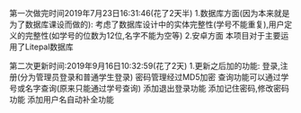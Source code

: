 第一次做完时间2019年7月23日16:31:46(花了2天半)
1.数据库方面(因为本来就是为了数据库课设而做的): 考虑了数据库设计中的实体完整性(学号不能重复),用户定义的完整性(如学号的位数为12位,名字不能为空等)
2.安卓方面 本项目对于主要运用了Litepal数据库

第二次更新时间:2019年9月16日10:32:59(花了2天)
1.更新之后加的功能:
登录,注册(分为管理员登录和普通学生登录)
密码管理经过MD5加密
查询功能可以通过学号或名字查询(原来只能通过学号查询)
添加退出登录功能
添加记住密码,修改密码功能
添加用户名自动补全功能


